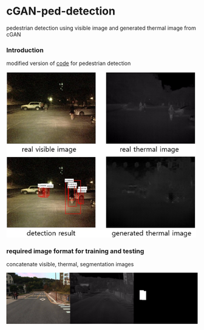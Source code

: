 # cGAN-ped-detection
pedestrian detection using visible image and generated thermal image from cGAN

### Introduction
modified version of [code](https://github.com/affinelayer/pix2pix-tensorflow) for pedestrian detection

<div align="left">
    <img src="/image.jpg" width="500px"</img> 
</div>

### required image format for training and testing
concatenate visible, thermal, segmentation images
<div align="left">
    <img src="/image2.png" width="900px"</img> 
</div>
